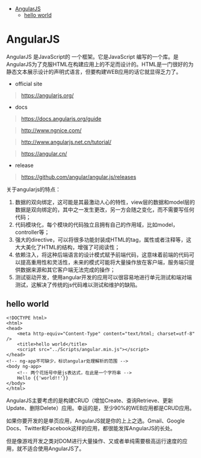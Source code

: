 <!-- TOC -->

- [AngularJS](#angularjs)
    - [hello world](#hello-world)

<!-- /TOC -->

<a id="markdown-angularjs" name="angularjs"></a>
# AngularJS
AngularJS 是JavaScript的 一个框架。它是JavaScript 编写的一个库。是AngularJS为了克服HTML在构建应用上的不足而设计的。HTML是一门很好的为静态文本展示设计的声明式语言，但要构建WEB应用的话它就显得乏力了。 

- official site 
> https://angularjs.org/

- docs

> https://docs.angularjs.org/guide

> http://www.ngnice.com/

> http://www.angularjs.net.cn/tutorial/

> https://angular.cn/

- release
> https://github.com/angular/angular.js/releases

关于angularjs的特点：

1. 数据的双向绑定，这可能是其最激动人心的特性，view层的数据和model层的数据是双向绑定的，其中之一发生更改，另一方会随之变化，而不需要写任何代码；
2. 代码模块化，每个模块的代码独立且拥有自己的作用域，比如model，controller等；
3. 强大的directive，可以将很多功能封装成HTML的tag，属性或者注释等，这大大美化了HTML的结构，增强了可阅读性；
4. 依赖注入，将这种后端语言的设计模式赋予前端代码，这意味着前端的代码可以提高重用性和灵活性，未来的模式可能将大量操作放在客户端，服务端只提供数据来源和其它客户端无法完成的操作；
5. 测试驱动开发，使用angular开发的应用可以很容易地进行单元测试和端对端测试，这解决了传统的js代码难以测试和维护的缺陷。


<a id="markdown-hello-world" name="hello-world"></a>
## hello world
```
<!DOCTYPE html>
<html>
<head>
    <meta http-equiv="Content-Type" content="text/html; charset=utf-8" />
    <title>hello world</title>
    <script src="../Scripts/angular.min.js"></script>
</head>
<!-- ng-app不可缺少，标识angular处理解析的范围 -->
<body ng-app>
    <!-- 两个花括号中是js表达式，在此是一个字符串 -->
    Hello {{'world!!'}}
</body>
</html>
```

AngularJS主要考虑的是构建CRUD（增加Create、查询Retrieve、更新Update、删除Delete）应用。幸运的是，至少90%的WEB应用都是CRUD应用。

如果你要开发的是单页应用，AngularJS就是你的上上之选。Gmail、Google Docs、Twitter和Facebook这样的应用，都很能发挥AngularJS的长处。

但是像游戏开发之类对DOM进行大量操作、又或者单纯需要极高运行速度的应用，就不适合使用AngularJS了。
